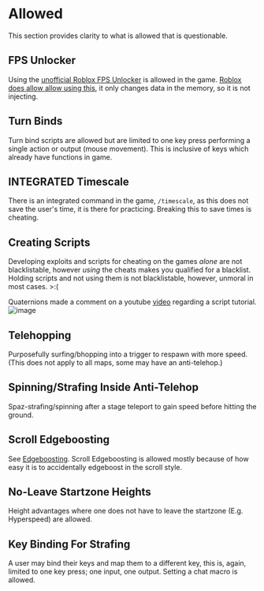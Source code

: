 # Allowed
This section provides clarity to what is allowed that is questionable.

## FPS Unlocker
Using the [unofficial Roblox FPS Unlocker](https://github.com/axstin/rbxfpsunlocker) is allowed in the game. [Roblox does allow allow using this](https://devforum.roblox.com/t/does-roblox-allow-the-use-of-fps-unlockers/486458/2), it only changes data in the memory, so it is not injecting.

## Turn Binds
Turn bind scripts are allowed but are limited to one key press performing a single action or output (mouse movement). This is inclusive of keys which already have functions in game.

## INTEGRATED Timescale
There is an integrated command in the game, `/timescale`, as this does not save the user's time, it is there for practicing. Breaking this to save times is cheating.

## Creating Scripts
Developing exploits and scripts for cheating on the games *alone* are not blacklistable, however *using* the cheats makes you qualified for a blacklist. Holding scripts and not using them is not blacklistable, however, unmoral in most cases. >:(

Quaternions made a comment on a youtube [video](https://www.youtube.com/watch?v=aFVJyse2M_4) regarding a script tutorial.
![image](https://user-images.githubusercontent.com/60794909/120088350-66bdd180-c0bd-11eb-8769-f8da845c566c.png)


## Telehopping
Purposefully surfing/bhopping into a trigger to respawn with more speed. (This does not apply to all maps, some may have an anti-telehop.)

## Spinning/Strafing Inside Anti-Telehop
Spaz-strafing/spinning after a stage teleport to gain speed before hitting the ground.

## Scroll Edgeboosting
See [Edgeboosting](https://github.com/insyri/strafes.net-moderation-document-draft/blob/main/rules/gameplay-sins.md#edgeboostingedgesurfing). Scroll Edgeboosting is allowed mostly because of how easy it is to accidentally edgeboost in the scroll style.

## No-Leave Startzone Heights
Height advantages where one does not have to leave the startzone (E.g. Hyperspeed) are allowed.

## Key Binding For Strafing
A user may bind their keys and map them to a different key, this is, again, limited to one key press; one input, one output. Setting a chat macro is allowed.
